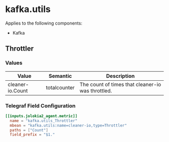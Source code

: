 # kafka.utils

Applies to the following components:

* Kafka

## Throttler

### Values

Value | Semantic | Description
--- | --- | ---
cleaner-io.Count | totalcounter | The count of times that cleaner-io was throttled.

### Telegraf Field Configuration

```toml
[[inputs.jolokia2_agent.metric]]
  name = "kafka.utils_Throttler"
  mbean = "kafka.utils:name=cleaner-io,type=Throttler"
  paths = ["Count"]
  field_prefix = "$1."
```
